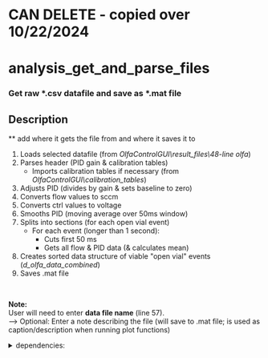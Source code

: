 # CAN DELETE - copied over 10/22/2024
# analysis_get_and_parse_files


### Get raw *.csv datafile and save as *.mat file

## Description

** add where it gets the file from and where it saves it to

1. Loads selected datafile (from *OlfaControlGUI\result_files\48-line olfa*)
2. Parses header (PID gain & calibration tables)
	- Imports calibration tables if necessary (from *OlfaControlGUI\calibration_tables*)
3. Adjusts PID (divides by gain & sets baseline to zero)
4. Converts flow values to sccm
5. Converts ctrl values to voltage
6. Smooths PID (moving average over 50ms window)
7. Splits into sections (for each open vial event)
	- For each event (longer than 1 second):
		- Cuts first 50 ms
		- Gets all flow & PID data (& calculates mean)
8. Creates sorted data structure of viable "open vial" events (*d_olfa_data_combined*)
8. Saves .mat file  
<br>

**Note:**  
User will need to enter **data file name** (line 57).  
--> Optional: Enter a note describing the file (will save to .mat file; is used as caption/description when running plot functions)
<br>

<details>
<summary>dependencies:</summary>

- get_section_data
- import_cal_table
- import_datafile
- int_to_SCCM
</details>
<br>
<br>
